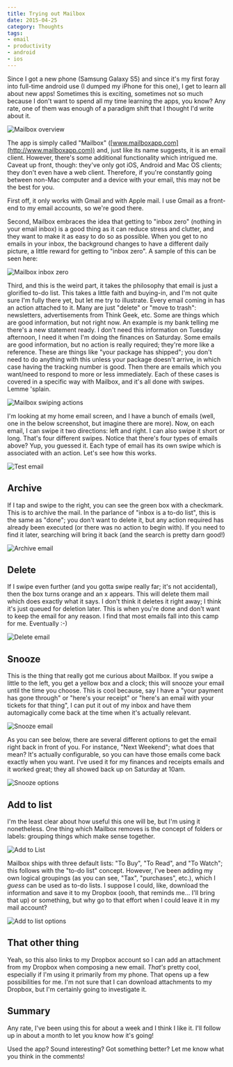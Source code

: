 ```yaml
---
title: Trying out Mailbox
date: 2015-04-25
category: Thoughts
tags: 
- email
- productivity
- android
- ios
---
```


Since I got a new phone (Samsung Galaxy S5) and since it's my first foray into full-time android use (I dumped my iPhone
for this one), I get to learn all about new apps! Sometimes this is exciting, sometimes not so much because I don't want
to spend all my time learning the apps, you know? Any rate, one of them was enough of a paradigm shift that I thought
I'd write about it. 

![Mailbox overview](/assets/img/posts/trying-out-mailbox/mailbox_overview.jpg)

The app is simply called
"Mailbox" ([www.mailboxapp.com](http://www.mailboxapp.com)) and, just like its name suggests, it is an email client. However,
there's some additional functionality which intrigued me. Caveat up front, though: they've only got iOS, Android and
Mac OS clients; they don't even have a web client. Therefore, if you're constantly going between non-Mac computer and
a device with your email, this may not be the best for you.

First off, it only works with Gmail and with Apple mail. I use Gmail as a front-end to my email accounts, so we're good
there.

Second, Mailbox embraces the idea that getting to "inbox zero" (nothing in your email inbox) is a good thing as it can
reduce stress and clutter, and they want to make it as easy to do so as possible. When you get to no emails in your
inbox, the background changes to have a different daily picture, a little reward for getting to "inbox zero". A sample
of this can be seen here:

![Mailbox inbox zero](/assets/img/posts/trying-out-mailbox/mailbox_inbox_zero.jpg)

Third, and this is the weird part, it takes the philosophy that email is just a glorified to-do list. This takes a
little faith and buying-in, and I'm not quite sure I'm fully there yet, but let me try to illustrate. Every email coming
in has an action attached to it. Many are just "delete" or "move to trash": newsletters, advertisements from Think Geek,
etc. Some are things which are good information, but not right now. An example is my bank telling me there's a new
statement ready. I don't need this information on Tuesday afternoon, I need it when I'm doing the finances on Saturday.
Some emails are good information, but no action is really required; they're more like a reference. These are things like
"your package has shipped"; you don't need to do anything with this unless your package doesn't arrive, in which case
having the tracking number is good. Then there are emails which you want/need to respond to more or less immediately.
Each of these cases is covered in a specific way with Mailbox, and it's all done with swipes. Lemme 'splain.

![Mailbox swiping actions](/assets/img/posts/trying-out-mailbox/mailbox_actions.jpg)

I'm looking at my home email screen, and I have a bunch of emails (well, one in the below screenshot, but imagine there
are more). Now, on each email, I can swipe it two directions: left and right. I can also swipe it short or long. That's
four different swipes. Notice that there's four types of emails above? Yup, you guessed it. Each type of email has its
own swipe which is associated with an action. Let's see how this works.

![Test email](/assets/img/posts/trying-out-mailbox/mailbox_new_mail.jpg)

## Archive

If I tap and swipe to the right, you can see the green box with a checkmark. This is to archive the mail. In the
parlance of "inbox is a to-do list", this is the same as "done"; you don't want to delete it, but any action required
has already been executed (or there was no action to begin with). If you need to find it later, searching will bring it
back (and the search is pretty darn good!)

![Archive email](/assets/img/posts/trying-out-mailbox/mailbox_archive.jpg)

## Delete

If I swipe even further (and you gotta swipe really far; it's not accidental), then the box turns orange and an x appears.
This will delete them mail which does exactly what it says. I don't think it deletes it right away; I think it's just
queued for deletion later. This is when you're done and don't want to keep the email for any reason. I find that most
emails fall into this camp for me. Eventually :-)

![Delete email](/assets/img/posts/trying-out-mailbox/mailbox_delete.jpg)

## Snooze

This is the thing that really got me curious about Mailbox. If you swipe a little to the left, you get a yellow box and 
a clock; this will snooze your email until the time you choose. This is cool because, say I have a "your payment has
gone through" or "here's your receipt" or "here's an email with your tickets for that thing", I can put it out of my
inbox and have them automagically come back at the time when it's actually relevant.

![Snooze email](/assets/img/posts/trying-out-mailbox/mailbox_snooze.jpg)

As you can see below, there are several different options to get the email right back in front of you. For instance, "Next
Weekend"; what does that mean? It's actually configurable, so you can have those emails come back exactly when you want.
I've used it for my finances and receipts emails and it worked great; they all showed back up on Saturday at 10am.

![Snooze options](/assets/img/posts/trying-out-mailbox/mailbox_snooze_options.jpg)

## Add to list

I'm the least clear about how useful this one will be, but I'm using it nonetheless. One thing which Mailbox removes is
the concept of folders or labels: grouping things which make sense together.

![Add to List](/assets/img/posts/trying-out-mailbox/mailbox_add_to_list.jpg)

Mailbox ships with three default lists:
"To Buy", "To Read", and "To Watch"; this follows with the "to-do list" concept. However, I've been adding my own logical
groupings (as you can see, "Tax", "purchases", etc.), which I _guess_ can be used as to-do lists. I suppose I could,
like, download the information and save it to my Dropbox (oooh, that reminds me... I'll bring that up) or something, but
why go to that effort when I could leave it in my mail account?

![Add to list options](/assets/img/posts/trying-out-mailbox/mailbox_list_options.jpg)

## That other thing

Yeah, so this also links to my Dropbox account so I can add an attachment from my Dropbox when composing a new email.
_That's_ pretty cool, especially if I'm using it primarily from my phone. That opens up a few possibilities for me. I'm
 not sure that I can download attachments to my Dropbox, but I'm certainly going to investigate it.
 
## Summary

Any rate, I've been using this for about a week and I think I like it. I'll follow up in about a month to let you know
how it's going!

Used the app? Sound interesting? Got something better? Let me know what you think in the comments!

